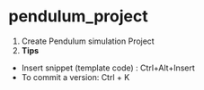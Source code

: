 # pendulum_project

1. Create Pendulum simulation Project
2. **Tips**
- Insert snippet (template code) : Ctrl+Alt+Insert
- To commit a version: Ctrl + K